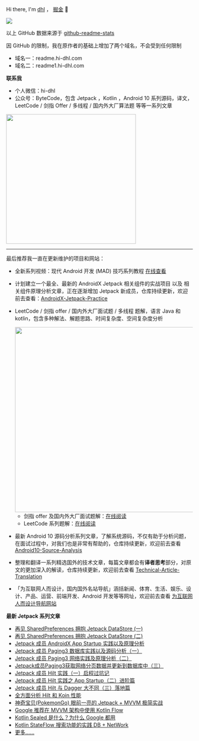 Hi there, I'm <a href="https://juejin.im/user/2594503168898744">dhl</a> ，  <a href="https://juejin.im/user/2594503168898744">掘金</a>  👋 

![](https://readme.hi-dhl.com/api?username=hi-dhl&show_icons=true&hide=prs)

以上 GitHub 数据来源于 [github-readme-stats](https://github.com/anuraghazra/github-readme-stats)

因 GitHub 的限制，我在原作者的基础上增加了两个域名，不会受到任何限制

* 域名一：readme.hi-dhl.com
* 域名二：readme1.hi-dhl.com

**联系我**

* 个人微信：hi-dhl
* 公众号：ByteCode，包含 Jetpack ，Kotlin ，Android 10 系列源码，译文，LeetCode / 剑指 Offer / 多线程 / 国内外大厂算法题 等等一系列文章

<img src='http://cdn.51git.cn/2020-10-20-151047.png' width = 350px/>

--- 

最后推荐我一直在更新维护的项目和网站：

* 全新系列视频：现代 Android 开发 (MAD) 技巧系列教程 [在线查看](https://madskills.hi-dhl.com)

* 计划建立一个最全、最新的 AndroidX Jetpack 相关组件的实战项目 以及 相关组件原理分析文章，正在逐渐增加 Jetpack 新成员，仓库持续更新，欢迎前去查看：[AndroidX-Jetpack-Practice](https://github.com/hi-dhl/AndroidX-Jetpack-Practice)

* LeetCode / 剑指 offer / 国内外大厂面试题 / 多线程 题解，语言 Java 和 kotlin，包含多种解法、解题思路、时间复杂度、空间复杂度分析<br/>

    <image src="http://cdn.51git.cn/2020-10-04-16017884626310.jpg" width = "500px"/>
  
    * 剑指 offer 及国内外大厂面试题解：[在线阅读](https://offer.hi-dhl.com)
    * LeetCode 系列题解：[在线阅读](https://leetcode.hi-dhl.com)

* 最新 Android 10 源码分析系列文章，了解系统源码，不仅有助于分析问题，在面试过程中，对我们也是非常有帮助的，仓库持续更新，欢迎前去查看 [Android10-Source-Analysis](https://github.com/hi-dhl/Android10-Source-Analysis)

* 整理和翻译一系列精选国外的技术文章，每篇文章都会有**译者思考**部分，对原文的更加深入的解读，仓库持续更新，欢迎前去查看 [Technical-Article-Translation](https://github.com/hi-dhl/Technical-Article-Translation)

* 「为互联网人而设计，国内国外名站导航」涵括新闻、体育、生活、娱乐、设计、产品、运营、前端开发、Android 开发等等网址，欢迎前去查看 [为互联网人而设计导航网站](https://site.51git.cn)

**最新 Jetpack 系列文章**

* [再见 SharedPreferences 拥抱 Jetpack DataStore (一)](https://juejin.im/post/6881442312560803853)
* [再见 SharedPreferences 拥抱 Jetpack DataStore (二)](https://juejin.im/post/6888847647802097672)
* [Jetpack 成员 AndroidX App Startup 实践以及原理分析](https://juejin.im/post/6844904190440013837)
* [Jetpack 成员 Paging3 数据库实践以及源码分析（一）](https://juejin.im/post/6844904193468137486)
* [Jetpack 成员 Paging3 网络实践及原理分析（二）](https://juejin.im/post/6844904196207345672)
* [Jetpack成员Paging3获取网络分页数据并更新到数据库中（三）](https://mp.weixin.qq.com/s/ABtWRiiIKlQe32Z6sFPbng)
* [Jetpack 成员 Hilt 实践（一）启程过坑记](https://juejin.im/post/6844904198803292173?utm_source=gold_browser_extension) 
* [Jetpack 成员 Hilt 实践之 App Startup（二）进阶篇](https://juejin.im/post/6844904200590065672)
* [Jetpack 成员 Hilt 与 Dagger 大不同（三）落地篇](https://juejin.im/post/6845166890562617352)
* [全方面分析 Hilt 和 Koin 性能](https://juejin.im/post/6846687596370722823) 
* [神奇宝贝(PokemonGo)  眼前一亮的 Jetpack + MVVM 极简实战](https://juejin.im/post/6850037271253483534?utm_source=gold_browser_extension) 
* [Google 推荐在 MVVM 架构中使用 Kotlin Flow](https://juejin.im/post/6854573211930066951)
* [Kotlin Sealed 是什么？为什么 Google 都用](https://juejin.im/post/6859980718588575757)
* [Kotlin StateFlow 搜索功能的实践 DB + NetWork](https://juejin.im/post/6876990111113248775)
* [更多......](https://mp.weixin.qq.com/mp/homepage?__biz=MzAwNDgwMzU4Mw==&hid=3&sn=66ba0667c7b8a126e45c1d7f1930ad04&scene=18#wechat_redirect)



<!--## Jetpack 实战

**以上 Jetpack 每个技术**（App Startup、Paging3、Hilt 等等）对应的实战案例，正在逐渐增加更多 Jetpack 成员分析 以及 实战案例，可以前去查看：[AndroidX-Jetpack-Practice](https://github.com/hi-dhl/AndroidX-Jetpack-Practice)。

[![ReadMe Card](https://hi-dhl-readme.vercel.app/api/pin/?username=hi-dhl&repo=AndroidX-Jetpack-Practice)](https://github.com/hi-dhl/AndroidX-Jetpack-Practice)

**Jetpack 综合实战案例 神奇宝贝 (PokemonGo)**，基于 Jetpack + MVVM + Data Mapper + Repository + Paging3 + Kotlin Flow + Motionlayout + Coil 的实战，可以前去查看：[PokemonGo](https://github.com/hi-dhl/PokemonGo)。

Jetpack 包含：ViewModel、LiveData、DataBinding、App Startup、Hilt、Fragment（FragmentFactory 和  FragmentContainerView）、Paging3、RemoteMediator、Room

[![ReadMe Card](https://hi-dhl-readme.vercel.app/api/pin/?username=hi-dhl&repo=PokemonGo)](https://github.com/hi-dhl/PokemonGo)。

<p align="center">
<img src="http://cdn.51git.cn/2020-07-23-Pokemon12.png"/> 
</p>-->


<!--
**hi-dhl/hi-dhl** is a ✨ _special_ ✨ repository because its `README.md` (this file) appears on your GitHub profile.

Here are some ideas to get you started:

- 🔭 I’m currently working on ...
- 🌱 I’m currently learning ...
- 👯 I’m looking to collaborate on ...
- 🤔 I’m looking for help with ...
- 💬 Ask me about ...
- 📫 How to reach me: ...
- 😄 Pronouns: ...
- ⚡ Fun fact: ...
-->


